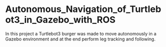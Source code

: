 # Autonomous_Navigation_of_Turtlebot3_in_Gazebo_with_ROS
In this project a Turtlebot3 burger was made to move autonomously in a Gazebo environment and at the end perform leg tracking and following.
